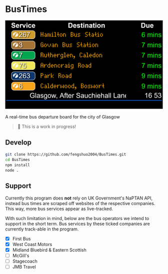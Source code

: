 # BusTimes

![Live bus times at a stop on Renfield St](example.png)

A real-time bus departure board for the city of Glasgow

> 🚧 This is a work in progress!

## Develop

```sh
git clone https://github.com/fengshuo2004/BusTimes.git
cd BusTimes
npm install
node .
```

## Support

Currently this program does **not** rely on UK Government's NaPTAN API, instead bus times are scraped off websites of the respective companies. This way, more bus services appear as live-tracked.

With such limitation in mind, below are the bus operators we intend to support in the short term. Bus services by these ticked companies are currently track-able in the program.

- [x] First Bus
- [x] West Coast Motors
- [x] Midland Bluebird & Eastern Scottish
- [ ] McGill's
- [ ] Stagecoach
- [ ] JMB Travel
